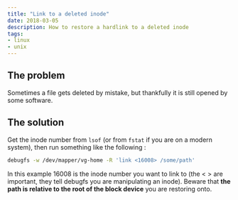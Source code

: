 ```yaml
---
title: "Link to a deleted inode"
date: 2018-03-05
description: How to restore a hardlink to a deleted inode
tags:
- linux
- unix
---
```


## The problem

Sometimes a file gets deleted by mistake, but thankfully it is still opened by some software.

## The solution

Get the inode number from `lsof` (or from `fstat` if you are on a modern system), then run something like the following :

```sh
debugfs -w /dev/mapper/vg-home -R 'link <16008> /some/path'
```

In this example 16008 is the inode number you want to link to (the < > are important, they tell debugfs you are manipulating an inode). Beware that **the path is relative to the root of the block device** you are restoring onto.
